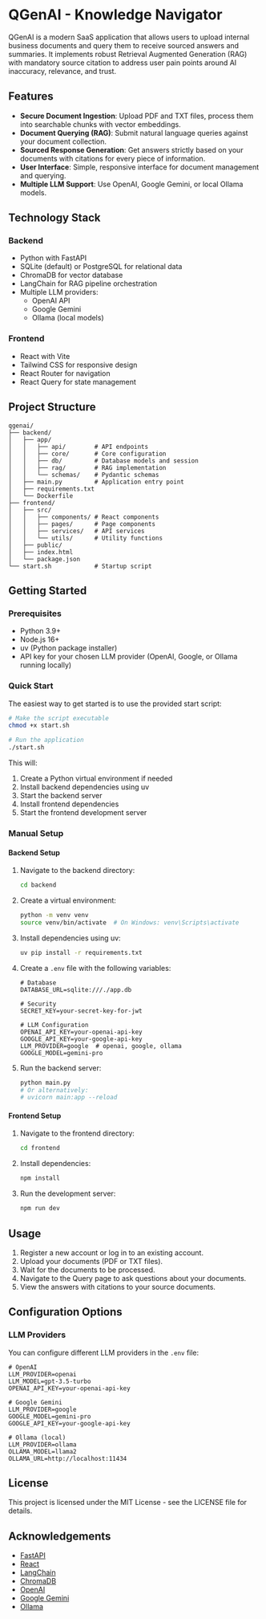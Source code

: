 # QGenAI - Knowledge Navigator

QGenAI is a modern SaaS application that allows users to upload internal business documents and query them to receive sourced answers and summaries. It implements robust Retrieval Augmented Generation (RAG) with mandatory source citation to address user pain points around AI inaccuracy, relevance, and trust.

## Features

- **Secure Document Ingestion**: Upload PDF and TXT files, process them into searchable chunks with vector embeddings.
- **Document Querying (RAG)**: Submit natural language queries against your document collection.
- **Sourced Response Generation**: Get answers strictly based on your documents with citations for every piece of information.
- **User Interface**: Simple, responsive interface for document management and querying.
- **Multiple LLM Support**: Use OpenAI, Google Gemini, or local Ollama models.

## Technology Stack

### Backend
- Python with FastAPI
- SQLite (default) or PostgreSQL for relational data
- ChromaDB for vector database
- LangChain for RAG pipeline orchestration
- Multiple LLM providers:
  - OpenAI API
  - Google Gemini
  - Ollama (local models)

### Frontend
- React with Vite
- Tailwind CSS for responsive design
- React Router for navigation
- React Query for state management

## Project Structure

```
qgenai/
├── backend/
│   ├── app/
│   │   ├── api/        # API endpoints
│   │   ├── core/       # Core configuration
│   │   ├── db/         # Database models and session
│   │   ├── rag/        # RAG implementation
│   │   └── schemas/    # Pydantic schemas
│   ├── main.py         # Application entry point
│   ├── requirements.txt
│   └── Dockerfile
├── frontend/
│   ├── src/
│   │   ├── components/ # React components
│   │   ├── pages/      # Page components
│   │   ├── services/   # API services
│   │   └── utils/      # Utility functions
│   ├── public/
│   ├── index.html
│   └── package.json
└── start.sh            # Startup script
```

## Getting Started

### Prerequisites

- Python 3.9+
- Node.js 16+
- uv (Python package installer)
- API key for your chosen LLM provider (OpenAI, Google, or Ollama running locally)

### Quick Start

The easiest way to get started is to use the provided start script:

```bash
# Make the script executable
chmod +x start.sh

# Run the application
./start.sh
```

This will:
1. Create a Python virtual environment if needed
2. Install backend dependencies using uv
3. Start the backend server
4. Install frontend dependencies
5. Start the frontend development server

### Manual Setup

#### Backend Setup

1. Navigate to the backend directory:
   ```bash
   cd backend
   ```

2. Create a virtual environment:
   ```bash
   python -m venv venv
   source venv/bin/activate  # On Windows: venv\Scripts\activate
   ```

3. Install dependencies using uv:
   ```bash
   uv pip install -r requirements.txt
   ```

4. Create a `.env` file with the following variables:
   ```
   # Database
   DATABASE_URL=sqlite:///./app.db

   # Security
   SECRET_KEY=your-secret-key-for-jwt

   # LLM Configuration
   OPENAI_API_KEY=your-openai-api-key
   GOOGLE_API_KEY=your-google-api-key
   LLM_PROVIDER=google  # openai, google, ollama
   GOOGLE_MODEL=gemini-pro
   ```

5. Run the backend server:
   ```bash
   python main.py
   # Or alternatively:
   # uvicorn main:app --reload
   ```

#### Frontend Setup

1. Navigate to the frontend directory:
   ```bash
   cd frontend
   ```

2. Install dependencies:
   ```bash
   npm install
   ```

3. Run the development server:
   ```bash
   npm run dev
   ```

## Usage

1. Register a new account or log in to an existing account.
2. Upload your documents (PDF or TXT files).
3. Wait for the documents to be processed.
4. Navigate to the Query page to ask questions about your documents.
5. View the answers with citations to your source documents.

## Configuration Options

### LLM Providers

You can configure different LLM providers in the `.env` file:

```
# OpenAI
LLM_PROVIDER=openai
LLM_MODEL=gpt-3.5-turbo
OPENAI_API_KEY=your-openai-api-key

# Google Gemini
LLM_PROVIDER=google
GOOGLE_MODEL=gemini-pro
GOOGLE_API_KEY=your-google-api-key

# Ollama (local)
LLM_PROVIDER=ollama
OLLAMA_MODEL=llama2
OLLAMA_URL=http://localhost:11434
```

## License

This project is licensed under the MIT License - see the LICENSE file for details.

## Acknowledgements

- [FastAPI](https://fastapi.tiangolo.com/)
- [React](https://reactjs.org/)
- [LangChain](https://langchain.readthedocs.io/)
- [ChromaDB](https://www.trychroma.com/)
- [OpenAI](https://openai.com/)
- [Google Gemini](https://ai.google.dev/)
- [Ollama](https://ollama.ai/)
